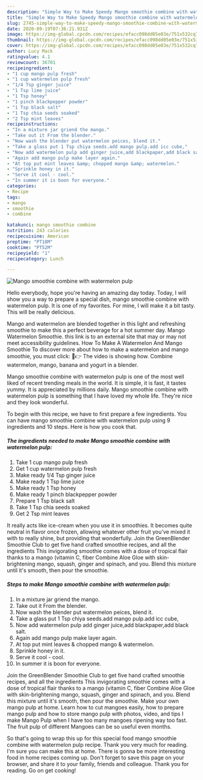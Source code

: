 ```yaml
---
description: "Simple Way to Make Speedy Mango smoothie combine with watermelon pulp"
title: "Simple Way to Make Speedy Mango smoothie combine with watermelon pulp"
slug: 2745-simple-way-to-make-speedy-mango-smoothie-combine-with-watermelon-pulp
date: 2020-09-19T07:36:21.931Z
image: https://img-global.cpcdn.com/recipes/efacc098dd05e03e/751x532cq70/mango-smoothie-combine-with-watermelon-pulp-recipe-main-photo.jpg
thumbnail: https://img-global.cpcdn.com/recipes/efacc098dd05e03e/751x532cq70/mango-smoothie-combine-with-watermelon-pulp-recipe-main-photo.jpg
cover: https://img-global.cpcdn.com/recipes/efacc098dd05e03e/751x532cq70/mango-smoothie-combine-with-watermelon-pulp-recipe-main-photo.jpg
author: Lucy Mack
ratingvalue: 4.1
reviewcount: 36701
recipeingredient:
- "1 cup mango pulp fresh"
- "1 cup watermelon pulp fresh"
- "1/4 Tsp ginger juice"
- "1 Tsp lime juice"
- "1 Tsp honey"
- "1 pinch blackpepper powder"
- "1 Tsp black salt"
- "1 Tsp chia seeds soaked"
- "2 Tsp mint leaves"
recipeinstructions:
- "In a mixture jar griend the mango."
- "Take out it From the blender."
- "Now wash the blender put watermelon peices, blend it."
- "Take a glass put 1 Tsp chiya seeds.add mango pulp.add icc cube,"
- "Now add watermelon pulp add ginger juice,add blackpaper,add black salt."
- "Again add mango pulp make layer again."
- "At top put mint leaves &amp; chopped mango &amp; watermelon."
- "Sprinkle honey in it."
- "Serve it cool - cool."
- "In summer it is boon for everyone."
categories:
- Recipe
tags:
- mango
- smoothie
- combine

katakunci: mango smoothie combine 
nutrition: 243 calories
recipecuisine: American
preptime: "PT18M"
cooktime: "PT52M"
recipeyield: "1"
recipecategory: Lunch

---
```



![Mango smoothie combine with watermelon pulp](https://img-global.cpcdn.com/recipes/efacc098dd05e03e/751x532cq70/mango-smoothie-combine-with-watermelon-pulp-recipe-main-photo.jpg)

Hello everybody, hope you're having an amazing day today. Today, I will show you a way to prepare a special dish, mango smoothie combine with watermelon pulp. It is one of my favorites. For mine, I will make it a bit tasty. This will be really delicious.

Mango and watermelon are blended together in this light and refreshing smoothie to make this a perfect beverage for a hot summer day. Mango Watermelon Smoothie. this link is to an external site that may or may not meet accessibility guidelines. How To Make A Watermelon And Mango Smoothie To discover more about how to make a watermelon and mango smoothie, you must click: 🏼👉 The video is showing how. Combine watermelon, mango, banana and yogurt in a blender.

Mango smoothie combine with watermelon pulp is one of the most well liked of recent trending meals in the world. It is simple, it is fast, it tastes yummy. It is appreciated by millions daily. Mango smoothie combine with watermelon pulp is something that I have loved my whole life. They're nice and they look wonderful.


To begin with this recipe, we have to first prepare a few ingredients. You can have mango smoothie combine with watermelon pulp using 9 ingredients and 10 steps. Here is how you cook that.

<!--inarticleads1-->

##### The ingredients needed to make Mango smoothie combine with watermelon pulp:

1. Take 1 cup mango pulp fresh
1. Get 1 cup watermelon pulp fresh
1. Make ready 1/4 Tsp ginger juice
1. Make ready 1 Tsp lime juice
1. Make ready 1 Tsp honey
1. Make ready 1 pinch blackpepper powder
1. Prepare 1 Tsp black salt
1. Take 1 Tsp chia seeds soaked
1. Get 2 Tsp mint leaves


It really acts like ice-cream when you use it in smoothies. It becomes quite neutral in flavor once frozen, allowing whatever other fruit you&#39;ve mixed it with to really shine, but providing that wonderfully. Join the GreenBlender Smoothie Club to get five hand crafted smoothie recipes, and all the ingredients This invigorating smoothie comes with a dose of tropical flair thanks to a mango (vitamin C, fiber Combine Aloe Gloe with skin-brightening mango, squash, ginger and spinach, and you. Blend this mixture until it&#39;s smooth, then pour the smoothie. 

<!--inarticleads2-->

##### Steps to make Mango smoothie combine with watermelon pulp:

1. In a mixture jar griend the mango.
1. Take out it From the blender.
1. Now wash the blender put watermelon peices, blend it.
1. Take a glass put 1 Tsp chiya seeds.add mango pulp.add icc cube,
1. Now add watermelon pulp add ginger juice,add blackpaper,add black salt.
1. Again add mango pulp make layer again.
1. At top put mint leaves &amp; chopped mango &amp; watermelon.
1. Sprinkle honey in it.
1. Serve it cool - cool.
1. In summer it is boon for everyone.


Join the GreenBlender Smoothie Club to get five hand crafted smoothie recipes, and all the ingredients This invigorating smoothie comes with a dose of tropical flair thanks to a mango (vitamin C, fiber Combine Aloe Gloe with skin-brightening mango, squash, ginger and spinach, and you. Blend this mixture until it&#39;s smooth, then pour the smoothie. Make your own mango pulp at home. Learn how to cut mangoes easily, how to prepare mango pulp and how to store mango pulp with photos, video, and tips I make Mango Pulp when I have too many mangoes ripening way too fast. The fruit pulp of different Mangoes can be so useful even months. 

So that's going to wrap this up for this special food mango smoothie combine with watermelon pulp recipe. Thank you very much for reading. I'm sure you can make this at home. There is gonna be more interesting food in home recipes coming up. Don't forget to save this page on your browser, and share it to your family, friends and colleague. Thank you for reading. Go on get cooking!
